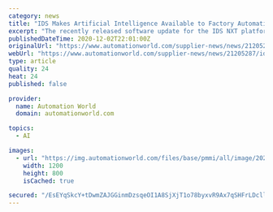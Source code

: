 ```yaml
---
category: news
title: "IDS Makes Artificial Intelligence Available to Factory Automation Via OPC UA and Provides Maximum Flexibility with Vision Apps"
excerpt: "The recently released software update for the IDS NXT platform provides users of the all-in-one AI solution IDS NXT ocean with many new features."
publishedDateTime: 2020-12-02T22:01:00Z
originalUrl: "https://www.automationworld.com/supplier-news/news/21205287/ids-imaging-development-systems-gmbh-ids-makes-artificial-intelligence-available-to-factory-automation-via-opc-ua-and-provides-maximum-flexibility-with-vision-apps"
webUrl: "https://www.automationworld.com/supplier-news/news/21205287/ids-imaging-development-systems-gmbh-ids-makes-artificial-intelligence-available-to-factory-automation-via-opc-ua-and-provides-maximum-flexibility-with-vision-apps"
type: article
quality: 24
heat: 24
published: false

provider:
  name: Automation World
  domain: automationworld.com

topics:
  - AI

images:
  - url: "https://img.automationworld.com/files/base/pmmi/all/image/2020/12/34160_ids_nxt_ocean_inference_industrial_camera_ai_3000x2000_06.5fc7fff547cef.png?auto=format&fit=max&w=1200"
    width: 1200
    height: 800
    isCached: true

secured: "/EsEYqSkcY+tDwmZAJGGinmDzsqeOI1A8SjXjT1o78byxvR9Ax7qSHFrLDcll5AuCvPkxNMnOIM8uVKnlGFbqOdTkBX5bp09sPSq7Ui9mZ0MWRhu75kPiINi+RCshTfI4qs4A3516emTQCD3vyWpfjyMQDKfEhTxyVlbYPGxwmpIUzjq6etwGllQbihuCKVoClehduEQfFcRdX5N5402TUdZZcTewLOho1hgQd6b9k9ihefgG3LXu5pZ85i1BNU1I/M4LpbbVKtlLEX/5wWPAU0wsWOvDGiMoiNyuk3qBswyVBn8X2HqwXdQ31GU1Ob0Gpsaeslm7UWsCjQc+ZF8MGG9Kjf/UcnFwS0Qti+jd3Y=;U0W8mn8u7K4c8zrA9iXKNQ=="
---
```


